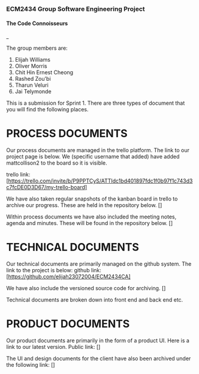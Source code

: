 ### ECM2434 Group Software Engineering Project

#### The Code Connoisseurs
_

The group members are:

1. Elijah Williams
2. Oliver Morris
3. Chit Hin Ernest Cheong
4. Rashed Zou'bi
5. Tharun Veluri
6. Jai Telymonde

This is a submission for Sprint 1. There are three types of document that you will find the following places.

# PROCESS DOCUMENTS
Our process documents are managed in the trello platform. The link to our project page is below. We (specific username that added) have added mattcollison2 to the board so it is visible.

trello link: [https://trello.com/invite/b/P9PPTCyS/ATTIdc1bd401897fdc1f0b97f1c743d3c7fcDE0D3D67/my-trello-board]

We have also taken regular snapshots of the kanban board in trello to archive our progress. These are held in the repository below.
[]

Within process documents we have also included the meeting notes, agenda and minutes. These will be found in the repository below.
[]

# TECHNICAL DOCUMENTS
Our technical documents are primarily managed on the github system. The link to the project is below: 
github link: [https://github.com/elijah23072004/ECM2434CA]

We have also include the versioned source code for archiving. []

Technical documents are broken down into front end and back end etc.  

# PRODUCT DOCUMENTS
Our product documents are primarily in the form of a product UI. Here is a link to our latest version. Public link: []

The UI and design documents for the client have also been archived under the following link: []
